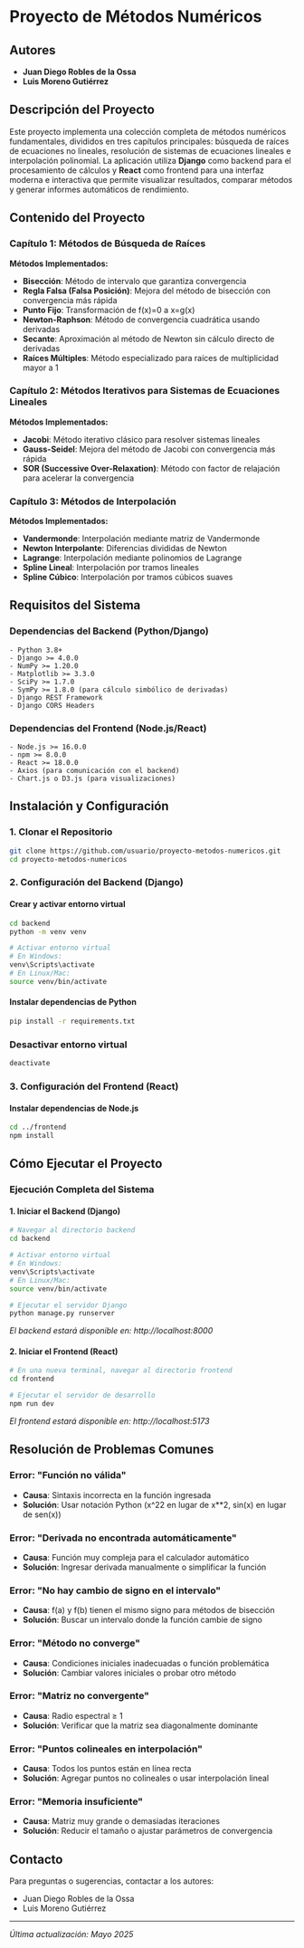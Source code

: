 # Proyecto de Métodos Numéricos

## Autores
- **Juan Diego Robles de la Ossa**
- **Luis Moreno Gutiérrez**

## Descripción del Proyecto

Este proyecto implementa una colección completa de métodos numéricos fundamentales, divididos en tres capítulos principales: búsqueda de raíces de ecuaciones no lineales, resolución de sistemas de ecuaciones lineales e interpolación polinomial. La aplicación utiliza **Django** como backend para el procesamiento de cálculos y **React** como frontend para una interfaz moderna e interactiva que permite visualizar resultados, comparar métodos y generar informes automáticos de rendimiento.

## Contenido del Proyecto

### Capítulo 1: Métodos de Búsqueda de Raíces

**Métodos Implementados:**
- **Bisección**: Método de intervalo que garantiza convergencia
- **Regla Falsa (Falsa Posición)**: Mejora del método de bisección con convergencia más rápida
- **Punto Fijo**: Transformación de f(x)=0 a x=g(x)
- **Newton-Raphson**: Método de convergencia cuadrática usando derivadas
- **Secante**: Aproximación al método de Newton sin cálculo directo de derivadas
- **Raíces Múltiples**: Método especializado para raíces de multiplicidad mayor a 1

### Capítulo 2: Métodos Iterativos para Sistemas de Ecuaciones Lineales

**Métodos Implementados:**
- **Jacobi**: Método iterativo clásico para resolver sistemas lineales
- **Gauss-Seidel**: Mejora del método de Jacobi con convergencia más rápida
- **SOR (Successive Over-Relaxation)**: Método con factor de relajación para acelerar la convergencia

### Capítulo 3: Métodos de Interpolación

**Métodos Implementados:**
- **Vandermonde**: Interpolación mediante matriz de Vandermonde
- **Newton Interpolante**: Diferencias divididas de Newton
- **Lagrange**: Interpolación mediante polinomios de Lagrange
- **Spline Lineal**: Interpolación por tramos lineales
- **Spline Cúbico**: Interpolación por tramos cúbicos suaves

## Requisitos del Sistema

### Dependencias del Backend (Python/Django)
```
- Python 3.8+
- Django >= 4.0.0
- NumPy >= 1.20.0
- Matplotlib >= 3.3.0
- SciPy >= 1.7.0
- SymPy >= 1.8.0 (para cálculo simbólico de derivadas)
- Django REST Framework
- Django CORS Headers
```

### Dependencias del Frontend (Node.js/React)
```
- Node.js >= 16.0.0
- npm >= 8.0.0
- React >= 18.0.0
- Axios (para comunicación con el backend)
- Chart.js o D3.js (para visualizaciones)
```

## Instalación y Configuración

### 1. Clonar el Repositorio
```bash
git clone https://github.com/usuario/proyecto-metodos-numericos.git
cd proyecto-metodos-numericos
```

### 2. Configuración del Backend (Django)

#### Crear y activar entorno virtual
```bash
cd backend
python -m venv venv

# Activar entorno virtual
# En Windows:
venv\Scripts\activate
# En Linux/Mac:
source venv/bin/activate
```

#### Instalar dependencias de Python
```bash
pip install -r requirements.txt
```

### Desactivar entorno virtual
```bash
deactivate
```

### 3. Configuración del Frontend (React)

#### Instalar dependencias de Node.js
```bash
cd ../frontend
npm install
```

## Cómo Ejecutar el Proyecto

### Ejecución Completa del Sistema

#### 1. Iniciar el Backend (Django)
```bash
# Navegar al directorio backend
cd backend

# Activar entorno virtual
# En Windows:
venv\Scripts\activate
# En Linux/Mac:
source venv/bin/activate

# Ejecutar el servidor Django
python manage.py runserver
```
*El backend estará disponible en: http://localhost:8000*

#### 2. Iniciar el Frontend (React)
```bash
# En una nueva terminal, navegar al directorio frontend
cd frontend

# Ejecutar el servidor de desarrollo
npm run dev
```
*El frontend estará disponible en: http://localhost:5173*

## Resolución de Problemas Comunes

### Error: "Función no válida"
- **Causa**: Sintaxis incorrecta en la función ingresada
- **Solución**: Usar notación Python (x^22 en lugar de x**2, sin(x) en lugar de sen(x))

### Error: "Derivada no encontrada automáticamente"
- **Causa**: Función muy compleja para el calculador automático
- **Solución**: Ingresar derivada manualmente o simplificar la función

### Error: "No hay cambio de signo en el intervalo"
- **Causa**: f(a) y f(b) tienen el mismo signo para métodos de bisección
- **Solución**: Buscar un intervalo donde la función cambie de signo

### Error: "Método no converge"
- **Causa**: Condiciones iniciales inadecuadas o función problemática
- **Solución**: Cambiar valores iniciales o probar otro método

### Error: "Matriz no convergente"
- **Causa**: Radio espectral ≥ 1
- **Solución**: Verificar que la matriz sea diagonalmente dominante

### Error: "Puntos colineales en interpolación"
- **Causa**: Todos los puntos están en línea recta
- **Solución**: Agregar puntos no colineales o usar interpolación lineal

### Error: "Memoria insuficiente"
- **Causa**: Matriz muy grande o demasiadas iteraciones
- **Solución**: Reducir el tamaño o ajustar parámetros de convergencia

## Contacto

Para preguntas o sugerencias, contactar a los autores:
- Juan Diego Robles de la Ossa
- Luis Moreno Gutiérrez

---

*Última actualización: Mayo 2025*